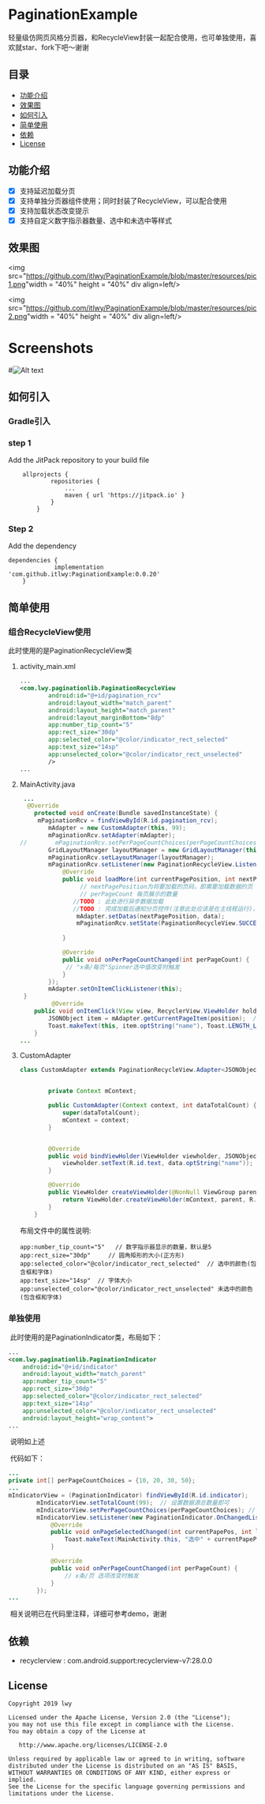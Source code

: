 # PaginationExample
轻量级仿网页风格分页器，和RecycleView封装一起配合使用，也可单独使用，喜欢就star、fork下吧～谢谢

## 目录

* [功能介绍](#功能介绍)
* [效果图](#效果图)
* [如何引入](#如何引入)
* [简单使用](#简单使用)
* [依赖](#依赖)
* [License](#License)

## 功能介绍

- [x] 支持延迟加载分页
- [x] 支持单独分页器组件使用；同时封装了RecycleView，可以配合使用
- [x] 支持加载状态改变提示
- [x] 支持自定义数字指示器数量、选中和未选中等样式

## 效果图

<img src="https://github.com/itlwy/PaginationExample/blob/master/resources/pic1.png"
​        width = "40%" height = "40%" div align=left/>

<img src="https://github.com/itlwy/PaginationExample/blob/master/resources/pic2.png"
​        width = "40%" height = "40%" div align=left/>

# Screenshots
#![Alt text](https://github.com/itlwy/PaginationExample/blob/master/resources/pagination.gif)

## 如何引入
### Gradle引入
### step 1
Add the JitPack repository to your build file

```
	allprojects {
			repositories {
				...
				maven { url 'https://jitpack.io' }
			}
		}
```

### Step 2
Add the dependency

```
dependencies {
	         implementation 'com.github.itlwy:PaginationExample:0.0.20'
	}

```



## 简单使用

### 组合RecycleView使用

此时使用的是PaginationRecycleView类

1. activity_main.xml

   ```xml
   ...
   <com.lwy.paginationlib.PaginationRecycleView
           android:id="@+id/pagination_rcv"
           android:layout_width="match_parent"
           android:layout_height="match_parent"
           android:layout_marginBottom="8dp"
           app:number_tip_count="5"
           app:rect_size="30dp"
           app:selected_color="@color/indicator_rect_selected"
           app:text_size="14sp"
           app:unselected_color="@color/indicator_rect_unselected"
           />	
   ...
   ```

2. MainActivity.java

   ```java
    ...
     @Override
       protected void onCreate(Bundle savedInstanceState) {
   		mPaginationRcv = findViewById(R.id.pagination_rcv);
           mAdapter = new CustomAdapter(this, 99);
           mPaginationRcv.setAdapter(mAdapter);
   //        mPaginationRcv.setPerPageCountChoices(perPageCountChoices);
           GridLayoutManager layoutManager = new GridLayoutManager(this, 3);
           mPaginationRcv.setLayoutManager(layoutManager);
           mPaginationRcv.setListener(new PaginationRecycleView.Listener() {
               @Override
               public void loadMore(int currentPagePosition, int nextPagePosition, int perPageCount, int dataTotalCount) {
            		// nextPagePosition为将要加载的页码，即需要加载数据的页
            		// perPageCount 每页展示的数量
                  //TODO : 此处进行异步数据加载
                  //TODO : 完成加载后通知分页控件(注意此处应该是在主线程运行)，如下
                   mAdapter.setDatas(nextPagePosition, data);
                   mPaginationRcv.setState(PaginationRecycleView.SUCCESS);
                   
               }
   
               @Override
               public void onPerPageCountChanged(int perPageCount) {
   				// "x条/每页"Spinner选中值改变时触发
               }
           });
           mAdapter.setOnItemClickListener(this);
    }
            @Override
       public void onItemClick(View view, RecyclerView.ViewHolder holder, int position) {
           JSONObject item = mAdapter.getCurrentPageItem(position);  // 此处position返回的是recycleview的位置，所以取当前页显示列表的项
           Toast.makeText(this, item.optString("name"), Toast.LENGTH_LONG).show();
       }
   ...
   ```

3. CustomAdapter

   ```java
   class CustomAdapter extends PaginationRecycleView.Adapter<JSONObject, ViewHolder> {
   
   
           private Context mContext;
   
           public CustomAdapter(Context context, int dataTotalCount) {
               super(dataTotalCount);
               mContext = context;
           }
   
   
           @Override
           public void bindViewHolder(ViewHolder viewholder, JSONObject data) {
               viewholder.setText(R.id.text, data.optString("name"));
           }
   
           @Override
           public ViewHolder createViewHolder(@NonNull ViewGroup parent, int viewTypea) {
               return ViewHolder.createViewHolder(mContext, parent, R.layout.item_list);
           }
       }
   ```


   布局文件中的属性说明:

   ```
   app:number_tip_count="5"   // 数字指示器显示的数量，默认是5
   app:rect_size="30dp"		// 圆角矩形的大小(正方形)
   app:selected_color="@color/indicator_rect_selected"  // 选中的颜色(包含框和字体)
   app:text_size="14sp"  // 字体大小
   app:unselected_color="@color/indicator_rect_unselected" 未选中的颜色(包含框和字体)
   ```

### 单独使用

​	此时使用的是PaginationIndicator类，布局如下：

```xml
...
<com.lwy.paginationlib.PaginationIndicator
    android:id="@+id/indicator"
    android:layout_width="match_parent"
    app:number_tip_count="5"
    app:rect_size="30dp"
    app:selected_color="@color/indicator_rect_selected"
    app:text_size="14sp"
    app:unselected_color="@color/indicator_rect_unselected"
    android:layout_height="wrap_content">
...
```

​	说明如上述

​	代码如下：

```java
... 
private int[] perPageCountChoices = {10, 20, 30, 50};
... 
mIndicatorView = (PaginationIndicator) findViewById(R.id.indicator);
        mIndicatorView.setTotalCount(99);  // 设置数据源总数量即可
        mIndicatorView.setPerPageCountChoices(perPageCountChoices); // 选填
        mIndicatorView.setListener(new PaginationIndicator.OnChangedListener() {
            @Override
            public void onPageSelectedChanged(int currentPapePos, int lastPagePos, int totalPageCount, int total) {
                Toast.makeText(MainActivity.this, "选中" + currentPapePos + "页", Toast.LENGTH_LONG).show();
            }

            @Override
            public void onPerPageCountChanged(int perPageCount) {
				// x条/页 选项改变时触发
            }
        });
...
```

​	相关说明已在代码里注释，详细可参考demo，谢谢

## 依赖

- recyclerview : com.android.support:recyclerview-v7:28.0.0


## License

   	Copyright 2019 lwy

    Licensed under the Apache License, Version 2.0 (the "License");
    you may not use this file except in compliance with the License.
    You may obtain a copy of the License at
    
       http://www.apache.org/licenses/LICENSE-2.0
    
    Unless required by applicable law or agreed to in writing, software
    distributed under the License is distributed on an "AS IS" BASIS,
    WITHOUT WARRANTIES OR CONDITIONS OF ANY KIND, either express or implied.
    See the License for the specific language governing permissions and
    limitations under the License.